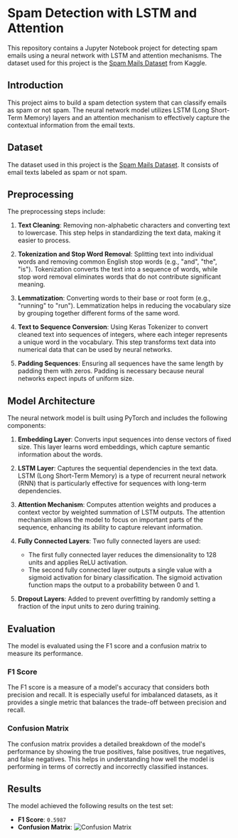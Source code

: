 # Spam Detection with LSTM and Attention

This repository contains a Jupyter Notebook project for detecting spam emails using a neural network with LSTM and attention mechanisms. The dataset used for this project is the [Spam Mails Dataset](https://www.kaggle.com/datasets/venky73/spam-mails-dataset) from Kaggle.

## Introduction

This project aims to build a spam detection system that can classify emails as spam or not spam. The neural network model utilizes LSTM (Long Short-Term Memory) layers and an attention mechanism to effectively capture the contextual information from the email texts.

## Dataset

The dataset used in this project is the [Spam Mails Dataset](https://www.kaggle.com/datasets/venky73/spam-mails-dataset). It consists of email texts labeled as spam or not spam.

## Preprocessing

The preprocessing steps include:

1. **Text Cleaning**: Removing non-alphabetic characters and converting text to lowercase. This step helps in standardizing the text data, making it easier to process.
   
2. **Tokenization and Stop Word Removal**: Splitting text into individual words and removing common English stop words (e.g., "and", "the", "is"). Tokenization converts the text into a sequence of words, while stop word removal eliminates words that do not contribute significant meaning.

3. **Lemmatization**: Converting words to their base or root form (e.g., "running" to "run"). Lemmatization helps in reducing the vocabulary size by grouping together different forms of the same word.

4. **Text to Sequence Conversion**: Using Keras Tokenizer to convert cleaned text into sequences of integers, where each integer represents a unique word in the vocabulary. This step transforms text data into numerical data that can be used by neural networks.

5. **Padding Sequences**: Ensuring all sequences have the same length by padding them with zeros. Padding is necessary because neural networks expect inputs of uniform size.

## Model Architecture

The neural network model is built using PyTorch and includes the following components:

1. **Embedding Layer**: Converts input sequences into dense vectors of fixed size. This layer learns word embeddings, which capture semantic information about the words.

2. **LSTM Layer**: Captures the sequential dependencies in the text data. LSTM (Long Short-Term Memory) is a type of recurrent neural network (RNN) that is particularly effective for sequences with long-term dependencies.

3. **Attention Mechanism**: Computes attention weights and produces a context vector by weighted summation of LSTM outputs. The attention mechanism allows the model to focus on important parts of the sequence, enhancing its ability to capture relevant information.

4. **Fully Connected Layers**: Two fully connected layers are used:
   - The first fully connected layer reduces the dimensionality to 128 units and applies ReLU activation.
   - The second fully connected layer outputs a single value with a sigmoid activation for binary classification. The sigmoid activation function maps the output to a probability between 0 and 1.

5. **Dropout Layers**: Added to prevent overfitting by randomly setting a fraction of the input units to zero during training.

## Evaluation

The model is evaluated using the F1 score and a confusion matrix to measure its performance.

### F1 Score

The F1 score is a measure of a model's accuracy that considers both precision and recall. It is especially useful for imbalanced datasets, as it provides a single metric that balances the trade-off between precision and recall.

### Confusion Matrix

The confusion matrix provides a detailed breakdown of the model's performance by showing the true positives, false positives, true negatives, and false negatives. This helps in understanding how well the model is performing in terms of correctly and incorrectly classified instances.

## Results

The model achieved the following results on the test set:

- **F1 Score**: `0.5987`
- **Confusion Matrix**:
  ![Confusion Matrix](path/to/confusion_matrix.png)

